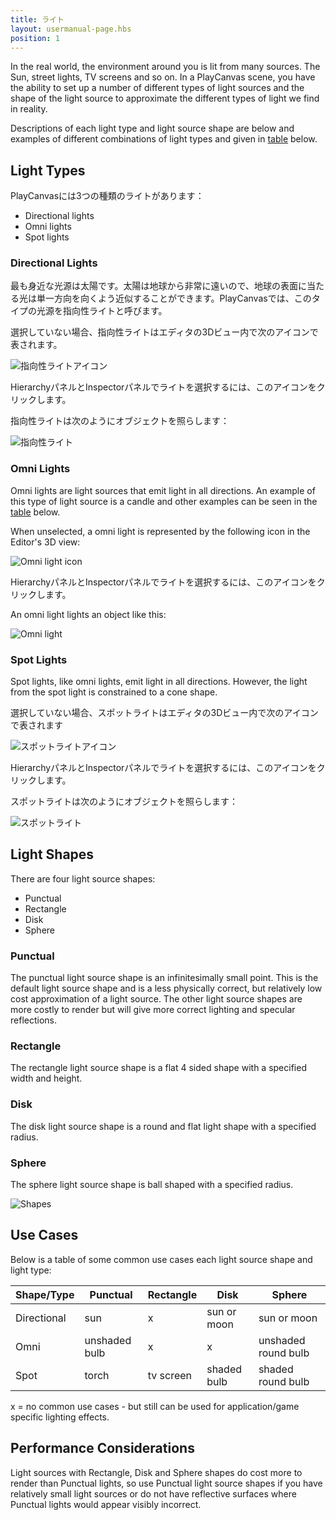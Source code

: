 ```yaml
---
title: ライト
layout: usermanual-page.hbs
position: 1
---
```


In the real world, the environment around you is lit from many sources. The Sun, street lights, TV screens and so on. In a PlayCanvas scene, you have the ability to set up a number of different types of light sources and the shape of the light source to approximate the different types of light we find in reality. 

Descriptions of each light type and light source shape are below and examples of different combinations of light types and given in [table](#use-cases) below.

## Light Types

PlayCanvasには3つの種類のライトがあります：

* Directional lights
* Omni lights
* Spot lights

### Directional Lights

最も身近な光源は太陽です。太陽は地球から非常に遠いので、地球の表面に当たる光は単一方向を向くよう近似することができます。PlayCanvasでは、このタイプの光源を指向性ライトと呼びます。

選択していない場合、指向性ライトはエディタの3Dビュー内で次のアイコンで表されます。

![指向性ライトアイコン][1]

HierarchyパネルとInspectorパネルでライトを選択するには、このアイコンをクリックします。

指向性ライトは次のようにオブジェクトを照らします：

![指向性ライト][2]

### Omni Lights

Omni lights are light sources that emit light in all directions. An example of this type of light source is a candle and other examples can be seen in the [table](#use-cases) below.

When unselected, a omni light is represented by the following icon in the Editor's 3D view:

![Omni light icon][3]

HierarchyパネルとInspectorパネルでライトを選択するには、このアイコンをクリックします。

An omni light lights an object like this:

![Omni light][4]

### Spot Lights

Spot lights, like omni lights, emit light in all directions. However, the light from the spot light is constrained to a cone shape.

選択していない場合、スポットライトはエディタの3Dビュー内で次のアイコンで表されます

![スポットライトアイコン][5]

HierarchyパネルとInspectorパネルでライトを選択するには、このアイコンをクリックします。

スポットライトは次のようにオブジェクトを照らします：

![スポットライト][6]

## Light Shapes

There are four light source shapes:

* Punctual
* Rectangle
* Disk
* Sphere

### Punctual

The punctual light source shape is an infinitesimally small point. This is the default light source shape and is a less physically correct, but relatively low cost approximation of a light source. The other light source shapes are more costly to render but will give more correct lighting and specular reflections.

### Rectangle

The rectangle light source shape is a flat 4 sided shape with a specified width and height.

### Disk

The disk light source shape is a round and flat light shape with a specified radius. 

### Sphere

The sphere light source shape is ball shaped with a specified radius.

![Shapes][7]

## Use Cases

Below is a table of some common use cases each light source shape and light type:

| Shape/Type    | Punctual      | Rectangle               | Disk                  | Sphere              |
| ------------- |---------------| ------------------------| ----------------------| --------------------|
| Directional   | sun           | x                       | sun or moon           | sun or moon         |
| Omni          | unshaded bulb | x                       | x                     | unshaded round bulb |
| Spot          | torch         | tv screen               | shaded bulb           | shaded round bulb   |

x = no common use cases - but still can be used for application/game specific lighting effects.

## Performance Considerations

Light sources with Rectangle, Disk and Sphere shapes do cost more to render than Punctual lights, so use Punctual light source shapes if you have relatively small light sources or do not have reflective surfaces where Punctual lights would appear visibly incorrect.

[1]: /images/user-manual/graphics/lighting/lights/directional_icon.jpg
[2]: /images/user-manual/graphics/lighting/lights/directional.jpg
[3]: /images/user-manual/graphics/lighting/lights/point_icon.jpg
[4]: /images/user-manual/graphics/lighting/lights/point.jpg
[5]: /images/user-manual/graphics/lighting/lights/spot_icon.jpg
[6]: /images/user-manual/graphics/lighting/lights/spot.jpg
[7]: /images/user-manual/graphics/lighting/lights/shapes.jpg
